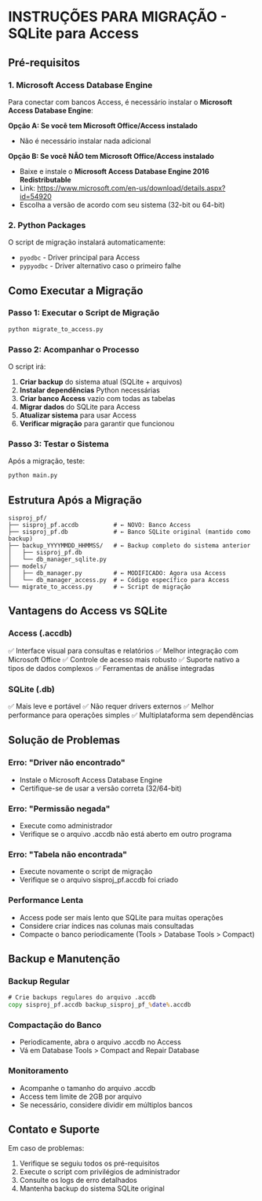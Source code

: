 # INSTRUÇÕES PARA MIGRAÇÃO - SQLite para Access

## Pré-requisitos

### 1. Microsoft Access Database Engine
Para conectar com bancos Access, é necessário instalar o **Microsoft Access Database Engine**:

**Opção A: Se você tem Microsoft Office/Access instalado**
- Não é necessário instalar nada adicional

**Opção B: Se você NÃO tem Microsoft Office/Access instalado**
- Baixe e instale o **Microsoft Access Database Engine 2016 Redistributable**
- Link: https://www.microsoft.com/en-us/download/details.aspx?id=54920
- Escolha a versão de acordo com seu sistema (32-bit ou 64-bit)

### 2. Python Packages
O script de migração instalará automaticamente:
- `pyodbc` - Driver principal para Access
- `pypyodbc` - Driver alternativo caso o primeiro falhe

## Como Executar a Migração

### Passo 1: Executar o Script de Migração
```cmd
python migrate_to_access.py
```

### Passo 2: Acompanhar o Processo
O script irá:

1. **Criar backup** do sistema atual (SQLite + arquivos)
2. **Instalar dependências** Python necessárias
3. **Criar banco Access** vazio com todas as tabelas
4. **Migrar dados** do SQLite para Access
5. **Atualizar sistema** para usar Access
6. **Verificar migração** para garantir que funcionou

### Passo 3: Testar o Sistema
Após a migração, teste:
```cmd
python main.py
```

## Estrutura Após a Migração

```
sisproj_pf/
├── sisproj_pf.accdb          # ← NOVO: Banco Access
├── sisproj_pf.db             # ← Banco SQLite original (mantido como backup)
├── backup_YYYYMMDD_HHMMSS/   # ← Backup completo do sistema anterior
│   ├── sisproj_pf.db
│   └── db_manager_sqlite.py
├── models/
│   ├── db_manager.py         # ← MODIFICADO: Agora usa Access
│   └── db_manager_access.py  # ← Código específico para Access
└── migrate_to_access.py      # ← Script de migração
```

## Vantagens do Access vs SQLite

### Access (.accdb)
✅ Interface visual para consultas e relatórios
✅ Melhor integração com Microsoft Office
✅ Controle de acesso mais robusto
✅ Suporte nativo a tipos de dados complexos
✅ Ferramentas de análise integradas

### SQLite (.db)
✅ Mais leve e portável
✅ Não requer drivers externos
✅ Melhor performance para operações simples
✅ Multiplataforma sem dependências

## Solução de Problemas

### Erro: "Driver não encontrado"
- Instale o Microsoft Access Database Engine
- Certifique-se de usar a versão correta (32/64-bit)

### Erro: "Permissão negada"
- Execute como administrador
- Verifique se o arquivo .accdb não está aberto em outro programa

### Erro: "Tabela não encontrada"
- Execute novamente o script de migração
- Verifique se o arquivo sisproj_pf.accdb foi criado

### Performance Lenta
- Access pode ser mais lento que SQLite para muitas operações
- Considere criar índices nas colunas mais consultadas
- Compacte o banco periodicamente (Tools > Database Tools > Compact)

## Backup e Manutenção

### Backup Regular
```cmd
# Crie backups regulares do arquivo .accdb
copy sisproj_pf.accdb backup_sisproj_pf_%date%.accdb
```

### Compactação do Banco
- Periodicamente, abra o arquivo .accdb no Access
- Vá em Database Tools > Compact and Repair Database

### Monitoramento
- Acompanhe o tamanho do arquivo .accdb
- Access tem limite de 2GB por arquivo
- Se necessário, considere dividir em múltiplos bancos

## Contato e Suporte

Em caso de problemas:
1. Verifique se seguiu todos os pré-requisitos
2. Execute o script com privilégios de administrador
3. Consulte os logs de erro detalhados
4. Mantenha backup do sistema SQLite original 